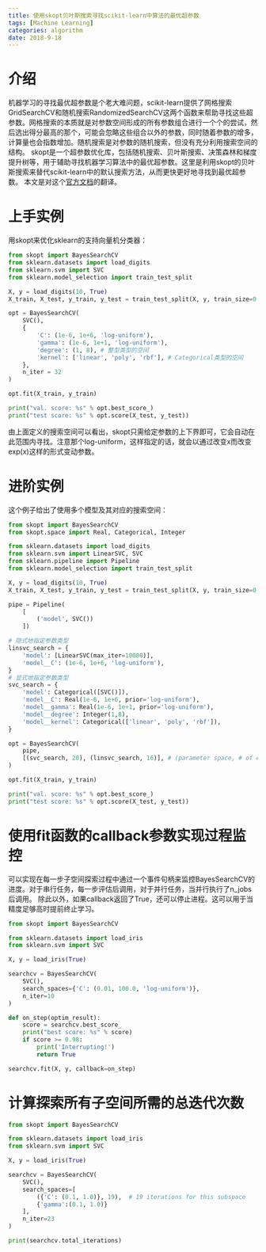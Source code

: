 ```yaml
---
title: 使用skopt贝叶斯搜索寻找scikit-learn中算法的最优超参数
tags: [Machine Learning]
categories: algorithm 
date: 2018-9-18
---
```

# 介绍
机器学习的寻找最优超参数是个老大难问题，scikit-learn提供了网格搜索GridSearchCV和随机搜索RandomizedSearchCV这两个函数来帮助寻找这些超参数。网格搜索的本质就是对参数空间形成的所有参数组合进行一个个的尝试，然后选出得分最高的那个，可能会忽略这些组合以外的参数，同时随着参数的增多，计算量也会指数增加。随机搜索是对参数的随机搜索，但没有充分利用搜索空间的结构。
skopt是一个超参数优化库，包括随机搜索、贝叶斯搜索、决策森林和梯度提升树等，用于辅助寻找机器学习算法中的最优超参数。这里是利用skopt的贝叶斯搜索来替代scikit-learn中的默认搜索方法，从而更快更好地寻找到最优超参数。
本文是对这个[官方文档](https://scikit-optimize.github.io/notebooks/sklearn-gridsearchcv-replacement.html)的翻译。
# 上手实例
用skopt来优化sklearn的支持向量机分类器：
```python
from skopt import BayesSearchCV
from sklearn.datasets import load_digits
from sklearn.svm import SVC
from sklearn.model_selection import train_test_split

X, y = load_digits(10, True)
X_train, X_test, y_train, y_test = train_test_split(X, y, train_size=0.75, random_state=0)

opt = BayesSearchCV(
    SVC(),
    {
        'C': (1e-6, 1e+6, 'log-uniform'),
        'gamma': (1e-6, 1e+1, 'log-uniform'),
        'degree': (1, 8), # 整型类型的空间
        'kernel': ['linear', 'poly', 'rbf'], # Categorical类型的空间
    },
    n_iter = 32
)

opt.fit(X_train, y_train)

print("val. score: %s" % opt.best_score_)
print("test score: %s" % opt.score(X_test, y_test))
```
由上面定义的搜索空间可以看出，skopt只需给定参数的上下界即可，它会自动在此范围内寻找。注意那个log-uniform，这样指定的话，就会以通过改变x而改变exp(x)这样的形式变动参数。

# 进阶实例
这个例子给出了使用多个模型及其对应的搜索空间：
```python
from skopt import BayesSearchCV
from skopt.space import Real, Categorical, Integer

from sklearn.datasets import load_digits
from sklearn.svm import LinearSVC, SVC
from sklearn.pipeline import Pipeline
from sklearn.model_selection import train_test_split

X, y = load_digits(10, True)
X_train, X_test, y_train, y_test = train_test_split(X, y, train_size=0.75, random_state=0)

pipe = Pipeline(
    [
        ('model', SVC())
    ])

# 隐式地指定参数类型
linsvc_search = {
    'model': [LinearSVC(max_iter=10000)],
    'model__C': (1e-6, 1e+6, 'log-uniform'),
}
# 显式地指定参数类型
svc_search = {
    'model': Categorical([SVC()]),
    'model__C': Real(1e-6, 1e+6, prior='log-uniform'),
    'model__gamma': Real(1e-6, 1e+1, prior='log-uniform'),
    'model__degree': Integer(1,8),
    'model__kernel': Categorical(['linear', 'poly', 'rbf']),
}

opt = BayesSearchCV(
    pipe,
    [(svc_search, 20), (linsvc_search, 16)], # (parameter space, # of evaluations)
)

opt.fit(X_train, y_train)

print("val. score: %s" % opt.best_score_)
print("test score: %s" % opt.score(X_test, y_test))
```

# 使用fit函数的callback参数实现过程监控
可以实现在每一步子空间探索过程中通过一个事件句柄来监控BayesSearchCV的进度。对于串行任务，每一步评估后调用，对于并行任务，当并行执行了n\_jobs后调用。
除此以外，如果callback返回了True，还可以停止进程。这可以用于当精度足够高时提前终止学习。
```python
from skopt import BayesSearchCV

from sklearn.datasets import load_iris
from sklearn.svm import SVC

X, y = load_iris(True)

searchcv = BayesSearchCV(
    SVC(),
    search_spaces={'C': (0.01, 100.0, 'log-uniform')},
    n_iter=10
)

def on_step(optim_result):
    score = searchcv.best_score_
    print("best score: %s" % score)
    if score >= 0.98:
        print('Interrupting!')
        return True

searchcv.fit(X, y, callback=on_step)
```

# 计算探索所有子空间所需的总迭代次数
```python
from skopt import BayesSearchCV

from sklearn.datasets import load_iris
from sklearn.svm import SVC

X, y = load_iris(True)

searchcv = BayesSearchCV(
    SVC(),
    search_spaces=[
        ({'C': (0.1, 1.0)}, 19),  # 19 iterations for this subspace
        {'gamma':(0.1, 1.0)}
    ],
    n_iter=23
)

print(searchcv.total_iterations)
```

